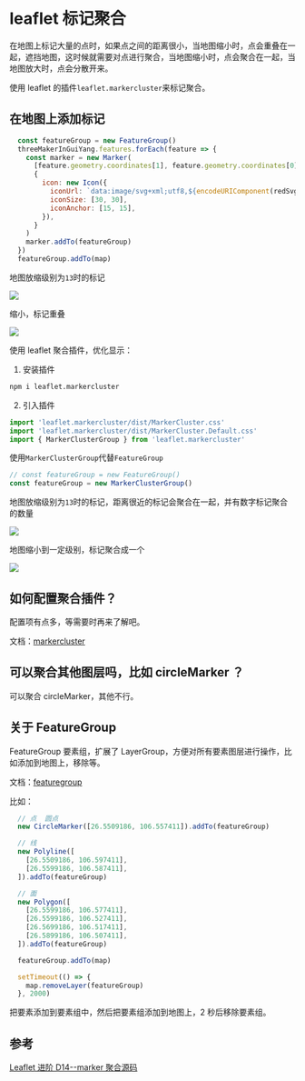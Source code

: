 # leaflet 标记聚合

在地图上标记大量的点时，如果点之间的距离很小，当地图缩小时，点会重叠在一起，遮挡地图，这时候就需要对点进行聚合，当地图缩小时，点会聚合在一起，当地图放大时，点会分散开来。

使用 leaflet 的插件`leaflet.markercluster`来标记聚合。

## 在地图上添加标记

```js
  const featureGroup = new FeatureGroup()
  threeMakerInGuiYang.features.forEach(feature => {
    const marker = new Marker(
      [feature.geometry.coordinates[1], feature.geometry.coordinates[0]],
      {
        icon: new Icon({
          iconUrl: `data:image/svg+xml;utf8,${encodeURIComponent(redSvg)}`,
          iconSize: [30, 30],
          iconAnchor: [15, 15],
        }),
      }
    )
    marker.addTo(featureGroup)
  })
  featureGroup.addTo(map)
```

地图放缩级别为`13`时的标记

![](https://jsd.cdn.zzko.cn/gh/jackchoumine/jack-picture@master/marker-cluster-before.png)

缩小，标记重叠

![](https://jsd.cdn.zzko.cn/gh/jackchoumine/jack-picture@master/marker-overlap.png)

使用 leaflet 聚合插件，优化显示：

1. 安装插件

```bash
npm i leaflet.markercluster
```

2. 引入插件

```js
import 'leaflet.markercluster/dist/MarkerCluster.css'
import 'leaflet.markercluster/dist/MarkerCluster.Default.css'
import { MarkerClusterGroup } from 'leaflet.markercluster'
```

使用`MarkerClusterGroup`代替`FeatureGroup`

```js
// const featureGroup = new FeatureGroup()
const featureGroup = new MarkerClusterGroup()
```

地图放缩级别为`13`时的标记，距离很近的标记会聚合在一起，并有数字标记聚合的数量

![](https://jsd.cdn.zzko.cn/gh/jackchoumine/jack-picture@master/marker-cluster-after.png)

地图缩小到一定级别，标记聚合成一个

![](https://jsd.cdn.zzko.cn/gh/jackchoumine/jack-picture@master/marker-cluster-to-one.png)

## 如何配置聚合插件？

配置项有点多，等需要时再来了解吧。

文档：[markercluster](https://github.com/Leaflet/Leaflet.markercluster)

## 可以聚合其他图层吗，比如 circleMarker ？

可以聚合 circleMarker，其他不行。

## 关于 FeatureGroup

FeatureGroup 要素组，扩展了 LayerGroup，方便对所有要素图层进行操作，比如添加到地图上，移除等。

文档：[featuregroup](https://leafletjs.cn/reference.html#featuregroup)

比如：

```js
  // 点  圆点
  new CircleMarker([26.5509186, 106.557411]).addTo(featureGroup)

  // 线
  new Polyline([
    [26.5509186, 106.597411],
    [26.5599186, 106.587411],
  ]).addTo(featureGroup)

  // 面
  new Polygon([
    [26.5599186, 106.577411],
    [26.5599186, 106.527411],
    [26.5699186, 106.517411],
    [26.5899186, 106.507411],
  ]).addTo(featureGroup)

  featureGroup.addTo(map)

  setTimeout(() => {
    map.removeLayer(featureGroup)
  }, 2000)
```

把要素添加到要素组中，然后把要素组添加到地图上，2 秒后移除要素组。

## 参考

[Leaflet 进阶 D14--marker 聚合源码](https://stackblitz.com/edit/leaflet-d14?file=index.js)
